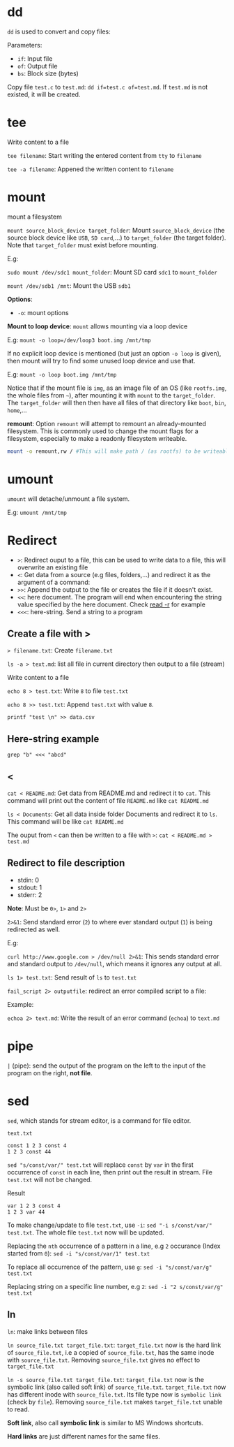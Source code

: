 # dd

``dd`` is used to convert and copy files:

Parameters:

* ``if``: Input file
* ``of``: Output file
* ``bs``: Block size (bytes)

Copy file ``test.c`` to ``test.md``: ``dd if=test.c of=test.md``. If ``test.md`` is not existed, it will be created.

# tee

Write content to a file

``tee filename``: Start writing the entered content from ``tty`` to ``filename``

``tee -a filename``: Appened the written content to ``filename``

# mount

mount a filesystem

``mount source_block_device target_folder``: Mount ``source_block_device`` (the source block device like ``USB``, ``SD card``,...)  to ``target_folder`` (the target folder). Note that ``target_folder`` must exist before mounting.

E.g: 

``sudo mount /dev/sdc1 mount_folder``: Mount SD card ``sdc1`` to ``mount_folder`` 

``mount /dev/sdb1 /mnt``: Mount the USB ``sdb1``

**Options**:
* ``-o``: mount options

**Mount to loop device**: ``mount`` allows mounting via a loop device

E.g: ``mount -o loop=/dev/loop3 boot.img /mnt/tmp``

If no explicit loop device is mentioned (but just an option ``-o loop`` is given), then mount will try to find some unused loop device and use that.

E.g: ``mount -o loop boot.img /mnt/tmp``

Notice that if the mount file is ``img``, as an image file of an OS (like ``rootfs.img``, the whole files from ``~``), after mounting it with ``mount`` to the ``target_folder``. The ``target_folder`` will then then have all files of that directory like ``boot``, ``bin``, ``home``,...

**remount**: Option ``remount`` will attempt to remount an already-mounted filesystem. This is commonly used to change the mount flags for a filesystem, especially to make a readonly filesystem writeable.
```sh
mount -o remount,rw / #This will make path / (as rootfs) to be writeable
```
# umount

``umount`` will detache/unmount a file system.

E.g: ``umount /mnt/tmp``

# Redirect

* ``>``: Redirect ouput to a file, this can be used to write data to a file, this will overwrite an existing file
* ``<``: Get data from a source (e.g files, folders,...) and redirect it as the argument of a command:
* ``>>``: Append the output to the file or creates the file if it doesn't exist.
* ``<<``: here document. The program will end when encountering the string value specified by the here document. Check [read -r](https://github.com/TranPhucVinh/Linux-Shell/blob/master/Unix%20commands/File%20system/Read%20operations.md#read) for example
* ``<<<``: here-string. Send a string to a program
 
## Create a file with >

``> filename.txt``: Create ``filename.txt``

``ls -a > text.md``: list all file in current directory then output to a file (stream)

Write content to a file

``echo 8 > test.txt``: Write ``8`` to file ``test.txt``

``echo 8 >> test.txt``: Append ``test.txt`` with value ``8``.

``printf "test \n" >> data.csv``

## Here-string example

```
grep "b" <<< "abcd"
```

## <

``cat < README.md``: Get data from README.md and redirect it to ``cat``. This command will print out the content of file ``README.md`` like ``cat README.md``

``ls < Documents``: Get all data inside folder Documents and redirect it to ``ls``. This command will be like ``cat README.md``

The ouput from ``<`` can then be written to a file with ``>``: ``cat < README.md > test.md``

## Redirect to file description

* stdin: 0
* stdout: 1
* stderr: 2

**Note**: Must be ``0>``, ``1>`` and ``2>``

``2>&1``: Send standard error (``2``) to where ever standard output (``1``) is being redirected as well.

E.g: 

``curl http://www.google.com > /dev/null 2>&1``: This sends standard error and standard output to ``/dev/null``, which means it ignores any output at all.

``ls 1> test.txt``: Send result of ``ls`` to ``test.txt``

``fail_script 2> outputfile``: redirect an error compiled script to a file: 

Example: 

``echoa 2> text.md``: Write the result of an error command (``echoa``) to ``text.md``

# pipe

``|`` (pipe): send the output of the program on the left to the input of the program on the right, **not file**.

# sed

``sed``, which stands for stream editor, is a command for file editor.

``text.txt``

```
const 1 2 3 const 4
1 2 3 const 44
```

``sed "s/const/var/" test.txt`` will replace ``const`` by ``var`` in the first occurrence of ``const`` in each line, then print out the result in stream. File ``test.txt`` will not be changed.

Result

```
var 1 2 3 const 4
1 2 3 var 44
```

To make change/update to file ``test.txt``, use ``-i``: ``sed "-i s/const/var/" test.txt``. The whole file ``test.txt`` now will be updated.

Replacing the ``nth`` occurrence of a pattern in a line, e.g ``2`` occurance (Index started from ``0``): ``sed -i "s/const/var/1" test.txt``

To replace all occurrence of the pattern, use ``g``: ``sed -i "s/const/var/g" test.txt``

Replacing string on a specific line number, e.g ``2``: ``sed -i "2 s/const/var/g" test.txt``

## ln

``ln``: make links between files

``ln source_file.txt target_file.txt``: ``target_file.txt`` now is the hard link of ``source_file.txt``, i.e a copied of ``source_file.txt``, has the same inode with ``source_file.txt``. Removing ``source_file.txt`` gives no effect to ``target_file.txt``

``ln -s source_file.txt target_file.txt``: ``target_file.txt`` now is the symbolic link (also called soft link) of ``source_file.txt``. ``target_file.txt`` now has different inode with ``source_file.txt``. Its file type now is ``symbolic link`` (check by ``file``). Removing ``source_file.txt`` makes ``target_file.txt`` unable to read.

**Soft link**, also call **symbolic link** is similar to MS Windows shortcuts.

**Hard links** are just different names for the same files.
